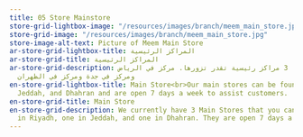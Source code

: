 ```yaml
---
title: 05 Store Mainstore
store-grid-lightbox-image: "/resources/images/branch/meem_main_store.jpg"
store-grid-image: "/resources/images/branch/meem_main_store.jpg"
store-image-alt-text: Picture of Meem Main Store
ar-store-grid-lightbox-title: المراكز الرئيسية
ar-store-grid-title: المراكز الرئيسية
ar-store-grid-description: حاليا عندنا 3 مراكز رئيسية تقدر تزورها. مركز في الرياض،
  ومركز في جدة ومركز في الظهران
en-store-grid-lightbox-title: Main Store<br>Our main stores can be found in Riyadh,
  Jeddah, and Dhahran and are open 7 days a week to assist customers.
en-store-grid-title: Main Store
en-store-grid-description: We currently have 3 Main Stores that you can visit. One
  in Riyadh, one in Jeddah, and one in Dhahran. They are open 7 days a week.
---
```


